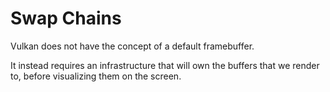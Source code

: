 # Swap Chains

Vulkan does not have the concept of a default framebuffer.

It instead requires an infrastructure that will own the buffers that we render to, before visualizing them on the screen.